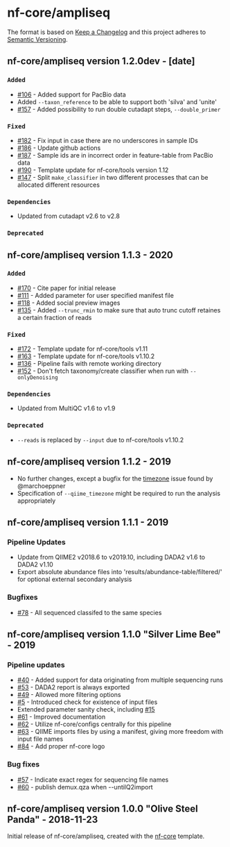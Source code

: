 # nf-core/ampliseq

The format is based on [Keep a Changelog](https://keepachangelog.com/en/1.0.0/)
and this project adheres to [Semantic Versioning](https://semver.org/spec/v2.0.0.html).

## nf-core/ampliseq version 1.2.0dev - [date]

### `Added`

* [#106](https://github.com/nf-core/ampliseq/issues/106) - Added support for PacBio data
* Added `--taxon_reference` to be able to support both 'silva' and 'unite'
* [#157](https://github.com/nf-core/ampliseq/issues/157) - Added possibility to run double cutadapt steps, `--double_primer`

### `Fixed`

* [#182](https://github.com/nf-core/ampliseq/issues/182) - Fix input in case there are no underscores in sample IDs
* [#186](https://github.com/nf-core/ampliseq/issues/186) - Update github actions
* [#187](https://github.com/nf-core/ampliseq/issues/187) - Sample ids are in incorrect order in feature-table from PacBio data
* [#190](https://github.com/nf-core/ampliseq/pull/190) - Template update for nf-core/tools version 1.12
* [#147](https://github.com/nf-core/ampliseq/issues/147) - Split `make_classifier` in two different processes that can be allocated different resources

### `Dependencies`

* Updated from cutadapt v2.6 to v2.8

### `Deprecated`

## nf-core/ampliseq version 1.1.3 - 2020

### `Added`

* [#170](https://github.com/nf-core/ampliseq/issues/170) - Cite paper for initial release
* [#111](https://github.com/nf-core/ampliseq/issues/111) - Added parameter for user specified manifest file
* [#118](https://github.com/nf-core/ampliseq/issues/118) - Added social preview images
* [#135](https://github.com/nf-core/ampliseq/issues/135) - Added `--trunc_rmin` to make sure that auto trunc cutoff retaines a certain fraction of reads

### `Fixed`

* [#172](https://github.com/nf-core/ampliseq/pull/172) - Template update for nf-core/tools v1.11
* [#163](https://github.com/nf-core/ampliseq/pull/163) - Template update for nf-core/tools v1.10.2
* [#136](https://github.com/nf-core/ampliseq/issues/136) - Pipeline fails with remote working directory
* [#152](https://github.com/nf-core/ampliseq/issues/152) - Don't fetch taxonomy/create classifier when run with `--onlyDenoising`

### `Dependencies`

* Updated from MultiQC v1.6 to v1.9

### `Deprecated`

* `--reads` is replaced by `--input` due to nf-core/tools v1.10.2

## nf-core/ampliseq version 1.1.2 - 2019

* No further changes, except a bugfix for the [timezone](https://github.com/nf-core/ampliseq/issues/114) issue found by @marchoeppner
* Specification of `--qiime_timezone` might be required to run the analysis appropriately

## nf-core/ampliseq version 1.1.1 - 2019

### Pipeline Updates

* Update from QIIME2 v2018.6 to v2019.10, including DADA2 v1.6 to DADA2 v1.10
* Export absolute abundance files into 'results/abundance-table/filtered/' for optional external secondary analysis

### Bugfixes

* [#78](https://github.com/nf-core/ampliseq/issues/78) - All sequenced classifed to the same species

## nf-core/ampliseq version 1.1.0 "Silver Lime Bee" - 2019

### Pipeline updates

* [#40](https://github.com/nf-core/ampliseq/issues/40) - Added support for data originating from multiple sequencing runs
* [#53](https://github.com/nf-core/ampliseq/issues/53) - DADA2 report is always exported
* [#49](https://github.com/nf-core/ampliseq/issues/49) - Allowed more filtering options
* [#5](https://github.com/nf-core/ampliseq/issues/5) - Introduced check for existence of input files
* Extended parameter sanity check, including [#15](https://github.com/nf-core/ampliseq/issues/15)
* [#61](https://github.com/nf-core/ampliseq/issues/61) - Improved documentation
* [#62](https://github.com/nf-core/ampliseq/pull/62) - Utilize nf-core/configs centrally for this pipeline
* [#63](https://github.com/nf-core/ampliseq/issues/63) - QIIME imports files by using a manifest, giving more freedom with input file names
* [#84](https://github.com/nf-core/ampliseq/issues/84) - Add proper nf-core logo

### Bug fixes

* [#57](https://github.com/nf-core/ampliseq/issues/57) - Indicate exact regex for sequencing file names
* [#60](https://github.com/nf-core/ampliseq/issues/60) - publish demux.qza when --untilQ2import

## nf-core/ampliseq version 1.0.0 "Olive Steel Panda" - 2018-11-23

Initial release of nf-core/ampliseq, created with the [nf-core](http://nf-co.re/) template.
